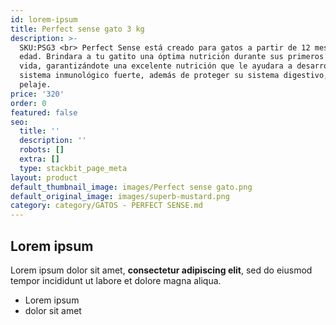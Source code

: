 ```yaml
---
id: lorem-ipsum
title: Perfect sense gato 3 kg
description: >-
  SKU:PSG3 <br> Perfect Sense está creado para gatos a partir de 12 meses de
  edad. Brindara a tu gatito una óptima nutrición durante sus primeros años de
  vida, garantizándote una excelente nutrición que le ayudara a desarrollar un
  sistema inmunológico fuerte, además de proteger su sistema digestivo, piel y
  pelaje.
price: '320'
order: 0
featured: false
seo:
  title: ''
  description: ''
  robots: []
  extra: []
  type: stackbit_page_meta
layout: product
default_thumbnail_image: images/Perfect sense gato.png
default_original_image: images/superb-mustard.png
category: category/GATOS - PERFECT SENSE.md
---
```

## Lorem ipsum

Lorem ipsum dolor sit amet, **consectetur adipiscing elit**, sed do eiusmod tempor incididunt ut labore et dolore magna aliqua.

- Lorem ipsum
- dolor sit amet
